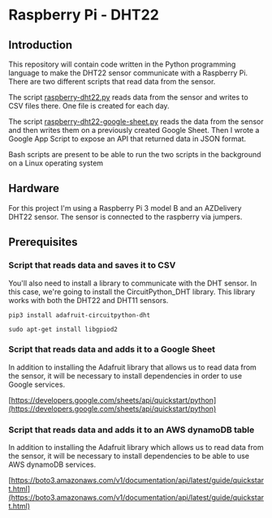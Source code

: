 # Raspberry Pi - DHT22

## Introduction
This repository will contain code written in the Python programming language to make the DHT22 sensor communicate with a Raspberry Pi. There are two different scripts that read data from the sensor.<p>
The script [raspberry-dht22.py](https://github.com/MBenincasa/raspberry-dht22/blob/main/raspberry-dht22.py) reads data from the sensor and writes to CSV files there. One file is created for each day.<p>
The script [raspberry-dht22-google-sheet.py](https://github.com/MBenincasa/raspberry-dht22/blob/main/raspberry-dht22-google-sheet.py) reads the data from the sensor and then writes them on a previously created Google Sheet.
Then I wrote a Google App Script to expose an API that returned data in JSON format.<p>
Bash scripts are present to be able to run the two scripts in the background on a Linux operating system

## Hardware
For this project I'm using a Raspberry Pi 3 model B and an AZDelivery DHT22 sensor. The sensor is connected to the raspberry via jumpers.

## Prerequisites
### Script that reads data and saves it to CSV
You'll also need to install a library to communicate with the DHT sensor. In this case, we're going to install the CircuitPython_DHT library. This library works with both the DHT22 and DHT11 sensors.
```batch
pip3 install adafruit-circuitpython-dht
```
```batch
sudo apt-get install libgpiod2
```
### Script that reads data and adds it to a Google Sheet
In addition to installing the Adafruit library that allows us to read data from the sensor, it will be necessary to install dependencies in order to use Google services.<p>
[https://developers.google.com/sheets/api/quickstart/python](https://developers.google.com/sheets/api/quickstart/python)
### Script that reads data and adds it to an AWS dynamoDB table
In addition to installing the Adafruit library which allows us to read data from the sensor, it will be necessary to install dependencies to be able to use AWS dynamoDB services.<p>
[https://boto3.amazonaws.com/v1/documentation/api/latest/guide/quickstart.html](https://boto3.amazonaws.com/v1/documentation/api/latest/guide/quickstart.html)